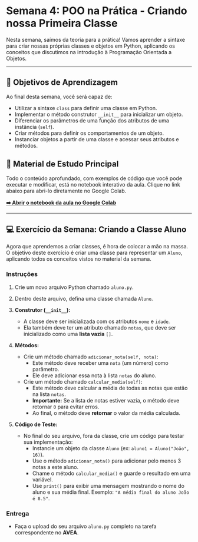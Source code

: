 # Semana 4: POO na Prática - Criando nossa Primeira Classe

Nesta semana, saímos da teoria para a prática! Vamos aprender a sintaxe para criar nossas próprias classes e objetos em Python, aplicando os conceitos que discutimos na introdução à Programação Orientada a Objetos.

---

## 🎯 Objetivos de Aprendizagem

Ao final desta semana, você será capaz de:

* Utilizar a sintaxe `class` para definir uma classe em Python.
* Implementar o método construtor `__init__` para inicializar um objeto.
* Diferenciar os parâmetros de uma função dos atributos de uma instância (`self`).
* Criar métodos para definir os comportamentos de um objeto.
* Instanciar objetos a partir de uma classe e acessar seus atributos e métodos.

## 📖 Material de Estudo Principal

Todo o conteúdo aprofundado, com exemplos de código que você pode executar e modificar, está no notebook interativo da aula. Clique no link abaixo para abri-lo diretamente no Google Colab.

**[➡️ Abrir o notebook da aula no Google Colab](https://colab.research.google.com/github/delanohelio/tlp1/blob/main/conteudos/semana-04/semana_4_classes_e_objetos.ipynb)**

---

## 💻 Exercício da Semana: Criando a Classe Aluno

Agora que aprendemos a criar classes, é hora de colocar a mão na massa. O objetivo deste exercício é criar uma classe para representar um `Aluno`, aplicando todos os conceitos vistos no material da semana.

### Instruções

1.  Crie um novo arquivo Python chamado `aluno.py`.
2.  Dentro deste arquivo, defina uma classe chamada `Aluno`.

3.  **Construtor (`__init__`):**
    * A classe deve ser inicializada com os atributos `nome` e `idade`.
    * Ela também deve ter um atributo chamado `notas`, que deve ser inicializado como uma **lista vazia** `[]`.

4.  **Métodos:**
    * Crie um método chamado `adicionar_nota(self, nota)`:
        * Este método deve receber uma `nota` (um número) como parâmetro.
        * Ele deve adicionar essa nota à lista `notas` do aluno.
    * Crie um método chamado `calcular_media(self)`:
        * Este método deve calcular a média de todas as notas que estão na lista `notas`.
        * **Importante:** Se a lista de notas estiver vazia, o método deve retornar `0` para evitar erros.
        * Ao final, o método deve **retornar** o valor da média calculada.

5.  **Código de Teste:**
    * No final do seu arquivo, fora da classe, crie um código para testar sua implementação:
        * Instancie um objeto da classe `Aluno` (ex: `aluno1 = Aluno("João", 16)`).
        * Use o método `adicionar_nota()` para adicionar pelo menos 3 notas a este aluno.
        * Chame o método `calcular_media()` e guarde o resultado em uma variável.
        * Use `print()` para exibir uma mensagem mostrando o nome do aluno e sua média final. Exemplo: `"A média final do aluno João é 8.5"`.

### Entrega

* Faça o upload do seu arquivo `aluno.py` completo na tarefa correspondente no **AVEA**.